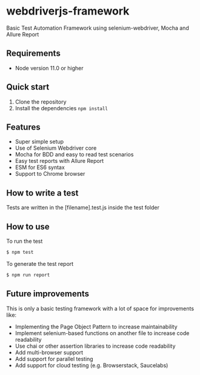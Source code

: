 # webdriverjs-framework
Basic Test Automation Framework using selenium-webdriver, Mocha and Allure Report

## Requirements
- Node version 11.0 or higher

## Quick start
1. Clone the repository
2. Install the dependencies `npm install`

## Features
- Super simple setup
- Use of Selenium Webdriver core
- Mocha for BDD and easy to read test scenarios
- Easy test reports with Allure Report
- ESM for ES6 syntax
- Support to Chrome browser

## How to write a test
Tests are written in the [filename].test.js inside the test folder

## How to use
To run the test
```sh
$ npm test
```

To generate the test report
```sh
$ npm run report
```

## Future improvements
This is only a basic testing framework with a lot of space for improvements like:
- Implementing the Page Object Pattern to increase maintainability
- Implement selenium-based functions on another file to increase code readability
- Use chai or other assertion libraries to increase code readability
- Add multi-browser support
- Add support for parallel testing
- Add support for cloud testing (e.g. Browserstack, Saucelabs)
